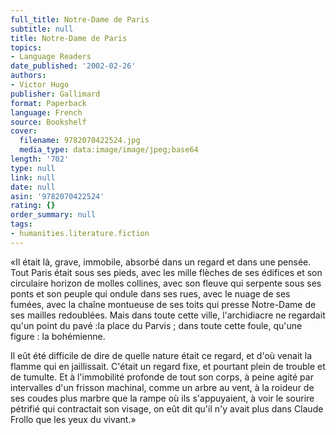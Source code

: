 ```yaml
---
full_title: Notre-Dame de Paris
subtitle: null
title: Notre-Dame de Paris
topics:
- Language Readers
date_published: '2002-02-26'
authors:
- Victor Hugo
publisher: Gallimard
format: Paperback
language: French
source: Bookshelf
cover:
  filename: 9782070422524.jpg
  media_type: data:image/image/jpeg;base64
length: '702'
type: null
link: null
date: null
asin: '9782070422524'
rating: {}
order_summary: null
tags:
- humanities.literature.fiction
---
```

«Il était là, grave, immobile, absorbé dans un regard et dans une pensée. Tout Paris était sous ses pieds, avec les mille flèches de ses édifices et son circulaire horizon de molles collines, avec son fleuve qui serpente sous ses ponts et son peuple qui ondule dans ses rues, avec le nuage de ses fumées, avec la chaîne montueuse de ses toits qui presse Notre-Dame de ses mailles redoublées. Mais dans toute cette ville, l'archidiacre ne regardait qu'un point du pavé :la place du Parvis ; dans toute cette foule, qu'une figure : la bohémienne.

Il eût été difficile de dire de quelle nature était ce regard, et d'où venait la flamme qui en jaillissait. C'était un regard fixe, et pourtant plein de trouble et de tumulte. Et à l'immobilité profonde de tout son corps, à peine agité par intervalles d'un frisson machinal, comme un arbre au vent, à la roideur de ses coudes plus marbre que la rampe où ils s'appuyaient, à voir le sourire pétrifié qui contractait son visage, on eût dit qu'il n'y avait plus dans Claude Frollo que les yeux du vivant.»

